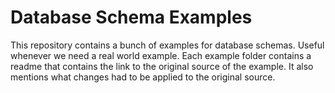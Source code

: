 # Database Schema Examples

This repository contains a bunch of examples for database schemas. Useful whenever we need a real world example. Each example folder contains a readme that contains the link to the original source of the example. It also mentions what changes had to be applied to the original source.